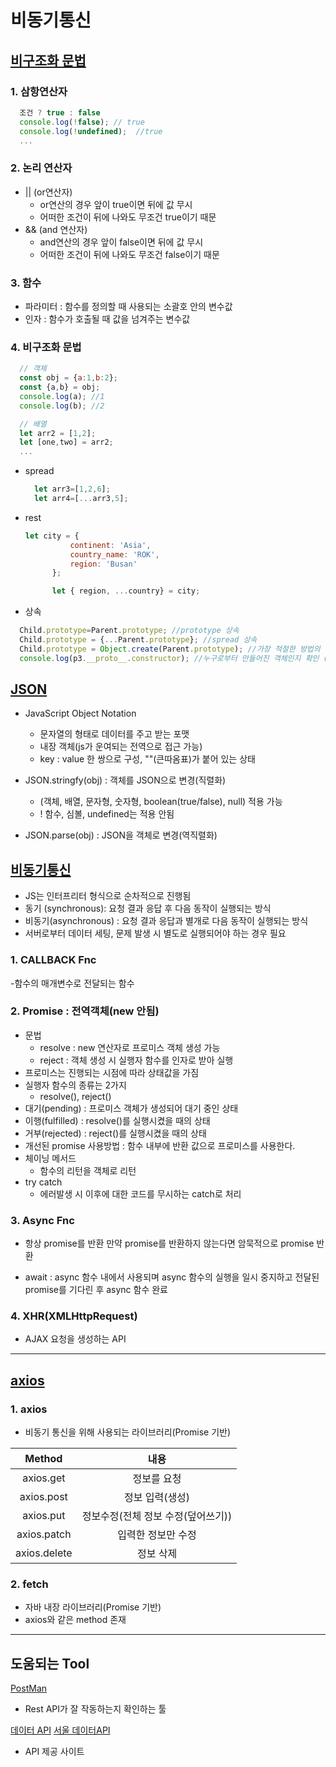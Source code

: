# 비동기통신

## [비구조화 문법](https://github.com/100SeongJun/JS/blob/main/step07_apply/apply_lab01.html)

### 1. 삼항연산자

```javascript
  조건 ? true : false
  console.log(!false); // true
  console.log(!undefined);  //true
  ...
```

### 2. 논리 연산자

- || (or연산자)
  - or연산의 경우 앞이 true이면 뒤에 값 무시
  - 어떠한 조건이 뒤에 나와도 무조건 true이기 때문
- && (and 연산자)
  - and연산의 경우 앞이 false이면 뒤에 값 무시
  - 어떠한 조건이 뒤에 나와도 무조건 false이기 때문

### 3. 함수

- 파라미터 : 함수를 정의할 때 사용되는 소괄호 안의 변수값
- 인자 : 함수가 호출될 때 값을 넘겨주는 변수값

### 4. 비구조화 문법

```javascript
  // 객체
  const obj = {a:1,b:2};
  const {a,b} = obj;
  console.log(a); //1
  console.log(b); //2

  // 배열
  let arr2 = [1,2];
  let [one,two] = arr2;
  ...
```

- spread

    ```javascript
      let arr3=[1,2,6];
      let arr4=[...arr3,5];
    ```

- rest

    ```javascript
    let city = {
              continent: 'Asia',
              country_name: 'ROK',
              region: 'Busan'
          };

          let { region, ...country} = city;
    ```

- 상속

```javascript
  Child.prototype=Parent.prototype; //prototype 상속
  Child.prototype = {...Parent.prototype}; //spread 상속
  Child.prototype = Object.create(Parent.prototype); //가장 적절한 방법의 상속
  console.log(p3.__proto__.constructor); //누구로부터 만들어진 객체인지 확인 (상속 후 check 거의 필수)
```

## [JSON](https://github.com/100SeongJun/JS/blob/main/step07_apply/json_lab02.html)

- JavaScript Object Notation
  - 문자열의 형태로 데이터를 주고 받는 포맷
  - 내장 객체(js가 운여되는 전역으로 접근 가능)
  - key : value 한 쌍으로 구성, ""(큰따옴표)가 붙어 있는 상태

- JSON.stringfy(obj) : 객체를 JSON으로 변경(직렬화)
  - (객체, 배열, 문자형, 숫자형, boolean(true/false), null) 적용 가능
  - ! 함수, 심볼, undefined는 적용 안됨

- JSON.parse(obj) : JSON을 객체로 변경(역직렬화)

## [비동기통신](https://github.com/100SeongJun/JS/blob/main/step07_apply/asynchronous_lab03.html)

- JS는 인터프리터 형식으로 순차적으로 진행됨
- 동기 (synchronous): 요청 결과 응답 후 다음 동작이 실행되는 방식
- 비동기(asynchronous) : 요청 결과 응답과 별개로 다음 동작이 실행되는 방식
- 서버로부터 데이터 세팅, 문제 발생 시 별도로 실행되어야 하는 경우 필요

### 1. CALLBACK Fnc

-함수의 매개변수로 전달되는 함수

### 2. Promise : 전역객체(new 안됨)

- 문법
  - resolve : new 연산자로 프로미스 객체 생성 가능
  - reject : 객체 생성 시 실행자 함수를 인자로 받아 실행
- 프로미스는 진행되는 시점에 따라 상태값을 가짐
- 실행자 함수의 종류는 2가지
  - resolve(), reject()
- 대기(pending) : 프로미스 객체가 생성되어 대기 중인 상태
- 이행(fulfilled) : resolve()를 실행시켰을 때의 상태
- 거부(rejected) : reject()를 실행시켰을 때의 상태
- 개선된 promise 사용방법 : 함수 내부에 반환 값으로 프로미스를 사용한다.
- 체이닝 메서드
  - 함수의 리턴을 객체로 리턴
- try catch
  - 에러발생 시 이후에 대한 코드를 무시하는 catch로 처리

### 3. Async Fnc

- 항상 promise를 반환 만약 promise를 반환하지 않는다면 암묵적으로 promise 반환

- await : async 함수 내에서 사용되며 async 함수의 실행을 일시 중지하고 전달된 promise를 기다린 후 async 함수 완료

### 4. XHR(XMLHttpRequest)

- AJAX 요청을 생성하는 API

---

## [axios](https://github.com/100SeongJun/JS/blob/main/step07_apply/axios_fetch_lab05.html)

### 1. axios

- 비동기 통신을 위해 사용되는 라이브러리(Promise 기반)

|Method|내용|
|:---------:|:---------:|
|axios.get|정보를 요청|
|axios.post|정보 입력(생성)|
|axios.put|정보수정(전체 정보 수정(덮어쓰기))|
|axios.patch|입력한 정보만 수정|
|axios.delete|정보 삭제|

### 2. fetch

- 자바 내장 라이브러리(Promise 기반)
- axios와 같은 method 존재

---

## 도움되는 Tool

[PostMan](https://www.postman.com/)

- Rest API가 잘 작동하는지 확인하는 툴

[데이터 API](https://www.data.go.kr/)
[서울 데이터API](http://data.seoul.go.kr/)

- API 제공 사이트
